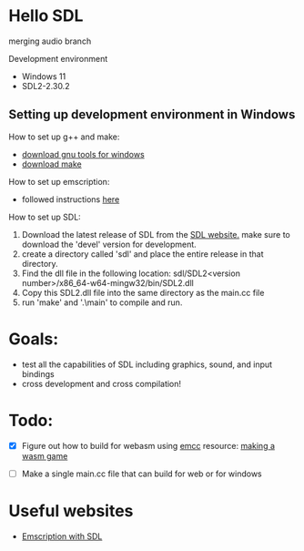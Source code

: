 # Hello SDL

merging audio branch

Development environment
- Windows 11
- SDL2-2.30.2

## Setting up development environment in Windows

How to set up g++ and make:
- [download gnu tools for windows](https://sourceforge.net/projects/gnuwin32/)
- [download make](https://gnuwin32.sourceforge.net/packages/make.htm)

How to set up emscription:
- followed instructions [here](https://emscripten.org/docs/getting_started/downloads.html#platform-notes-installation-instructions-sdk)

How to set up SDL:
1. Download the latest release of SDL from the [SDL website.](https://www.libsdl.org/) make sure to download the 'devel' version for development.
2. create a directory called 'sdl' and place the entire release in that directory.
3. Find the dll file in the following location: sdl/SDL2\<version number\>/x86_64-w64-mingw32/bin/SDL2.dll
4. Copy this SDL2.dll file into the same directory as the main.cc file
5. run 'make' and '.\main' to compile and run.


# Goals:
- test all the capabilities of SDL including graphics, sound, and input bindings
- cross development and cross compilation!

# Todo:
- [X] Figure out how to build for webasm using [emcc](https://developer.mozilla.org/en-US/docs/WebAssembly/C_to_Wasm) resource: [making a wasm game](https://robaboukhalil.medium.com/porting-games-to-the-web-with-webassembly-70d598e1a3ec)
- [ ] Make a single main.cc file that can build for web or for windows 


# Useful websites
- [Emscription with SDL](https://wiki.libsdl.org/SDL2/README/emscripten)